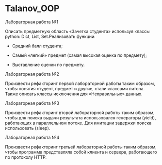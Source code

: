 # Talanov_OOP

Лабораторная работа №1

Описать предметную область «Зачетка студента» используя классы python: Dict, List, Set.Реализовать функции:

* Средний балл студента;

* Самый «легкий» предмет (самая высокая оценка по предмету);

* Выставление оценки по предмету.

Лабораторная работа №2

Произвести рефакторинг первой лабораторной работы таким образом, чтобы понятия студент, предмет и другие, стали классами питона. Также описать классы исключения для «Неправильных» данных.

Лабораторная работа №3

Произвести рефакторинг второй лабораторной работы таким образом, чтобы для поиска выдачи результата использовался генераторы (yield), работающих в параллельном потоке. Для имитации задержки поиска использовать (sleep).

Лабораторная работа №4

Произвести рефакторинг третьей лабораторной работы таким образом, чтобы программа представляла собой клиента и сервера, работающего по протоколу HTTP.
